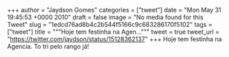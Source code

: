 
+++
author = "Jaydson Gomes"
categories = ["tweet"]
date = "Mon May 31 19:45:53 +0000 2010"
draft = false
image = "No media found for this Tweet"
slug = "1edcd76ad8b4c2b544f5166c9c683286170f5102"
tags = ["tweet"]
title = """Hoje tem festinha na Agen..."""
tweet = true
tweet_url = "https://twitter.com/jaydson/status/15128362137"
+++
Hoje tem festinha na Agencia. To tri pelo rango já!
